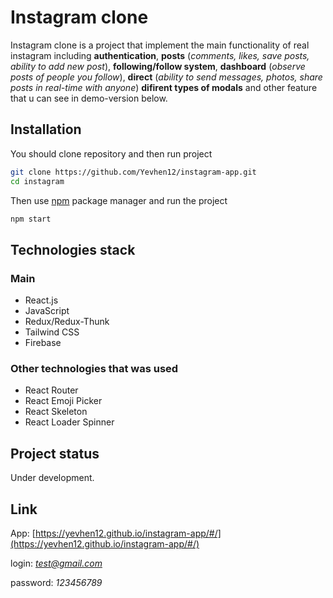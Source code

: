 # Instagram clone

Instagram clone is a project that implement the main functionality of real instagram including **authentication**, **posts** (*comments, likes, save posts, ability to add new post*), **following/follow system**,  **dashboard** (*observe posts of people you follow*), **direct** (*ability to send messages, photos, share posts in real-time with anyone*) **difirent types of modals** and other feature that u can see in demo-version below.
 

## Installation

You should clone repository and then run project

```bash
git clone https://github.com/Yevhen12/instagram-app.git
cd instagram
```
Then use [npm](https://docs.npmjs.com/) package manager and run the project

```bash
npm start
```

## Technologies stack

### Main
* React.js
* JavaScript
* Redux/Redux-Thunk
* Tailwind CSS
* Firebase
### Other technologies that was used
* React Router
* React Emoji Picker
* React Skeleton
* React Loader Spinner



## Project status
Under development.

## Link

App: [https://yevhen12.github.io/instagram-app/#/](https://yevhen12.github.io/instagram-app/#/)

login: *test@gmail.com*

password: *123456789*

